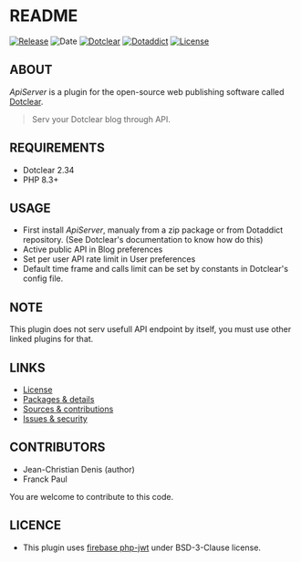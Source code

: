 # README

[![Release](https://img.shields.io/github/v/release/jcdenis/ApiServer?color=lightblue)](https://github.com/JcDenis/ApiServer/releases)
![Date](https://img.shields.io/github/release-date/jcdenis/ApiServer?color=red)
[![Dotclear](https://img.shields.io/badge/dotclear-v2.33-137bbb.svg)](https://fr.dotclear.org/download)
[![Dotaddict](https://img.shields.io/badge/dotaddict-official-9ac123.svg)](https://plugins.dotaddict.org/dc2/details/ApiServer)
[![License](https://img.shields.io/github/license/jcdenis/ApiServer?color=white)](https://github.com/JcDenis/ApiServer/blob/master/LICENSE)

## ABOUT

_ApiServer_ is a plugin for the open-source web publishing software called [Dotclear](https://www.dotclear.org).

> Serv your Dotclear blog through API.

## REQUIREMENTS

* Dotclear 2.34
* PHP 8.3+

## USAGE

* First install _ApiServer_, manualy from a zip package or from Dotaddict repository. (See Dotclear's documentation to know how do this)
* Active public API in Blog preferences
* Set per user API rate limit in User preferences
* Default time frame and calls limit can be set by constants in Dotclear's config file.

## NOTE

This plugin does not serv usefull API endpoint by itself, you must use other linked plugins for that.

## LINKS

* [License](https://github.com/JcDenis/ApiServer/blob/master/LICENSE)
* [Packages & details](https://github.com/JcDenis/ApiServer/releases)
* [Sources & contributions](https://github.com/JcDenis/ApiServer)
* [Issues & security](https://github.com/JcDenis/ApiServer/issues)

## CONTRIBUTORS

* Jean-Christian Denis (author)
* Franck Paul

You are welcome to contribute to this code.

## LICENCE

* This plugin uses [firebase php-jwt](https://github.com/firebase/php-jwt) under BSD-3-Clause license.
